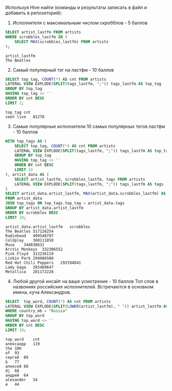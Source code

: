 Используя Hive найти (команды и результаты записать в файл и добавить в репозиторий):
1. Исполнителя с максимальным числом скробблов - 5 баллов
```SQL
SELECT artist_lastfm FROM artists 
WHERE scrobbles_lastfm IN (
	SELECT MAX(scrobbles_lastfm) FROM artists
);
```
```
artist_lastfm
The Beatles
```
2. Самый популярный тэг на ластфм - 10 баллов
```SQL
SELECT top_tag, COUNT(*) AS cnt FROM artists
LATERAL VIEW EXPLODE(SPLIT(tags_lastfm, ";")) tags_lastfm AS top_tag
GROUP BY top_tag
HAVING top_tag <> ''
ORDER BY cnt DESC
LIMIT 1;
```
```
top_tag	cnt
seen live	81278
```
3. Самые популярные исполнители 10 самых популярных тегов ластфм - 10 баллов

```SQL
WITH top_tags AS (
    SELECT top_tag, COUNT(*) AS cnt FROM artists
    LATERAL VIEW EXPLODE(SPLIT(tags_lastfm, ";")) tags_lastfm AS top_tag
    GROUP BY top_tag
    HAVING top_tag <> ''
    ORDER BY cnt DESC
    LIMIT 10
), artist_data AS (
    SELECT artist_lastfm, scrobbles_lastfm, tags FROM artists
    LATERAL VIEW EXPLODE(SPLIT(tags_lastfm, ";")) tags_lastfm AS tags
)
SELECT artist_data.artist_lastfm, MAX(artist_data.scrobbles_lastfm) AS scrobbles
FROM artist_data
JOIN top_tags ON top_tags.top_tag = artist_data.tags
GROUP BY artist_data.artist_lastfm
ORDER BY scrobbles DESC
LIMIT 10;
```
```
artist_data.artist_lastfm	scrobbles
The Beatles	517126254
Radiohead	499548797
Coldplay	360111850
Muse	344838631
Arctic Monkeys	332306552
Pink Floyd	313236119
Linkin Park	294986508
Red Hot Chili Peppers	293784041
Lady Gaga	285469647
Metallica	281172228
```

4. Любой другой инсайт на ваше усмотрение - 10 баллов
Топ слов в назвониях российских исполнителей. Встречаются в основном имена, куча Александров.
```SQL
SELECT  top_word, COUNT(*) AS cnt FROM artists
LATERAL VIEW EXPLODE(SPLIT(LOWER(artist_lastfm), " ")) artist_lastfm AS top_word
WHERE country_mb = "Russia"
GROUP BY top_word
HAVING top_word <> ''
ORDER BY cnt DESC
LIMIT 10;
```
```
top_word	cnt
александр	119
the	106
of	93
сергей	89
&	77
алексей	68
dj	68
андрей	64
alexander	54
и	44
```